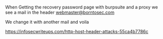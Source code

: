 When Getting the recovery password page with burpsuite and a proxy we see a mail in the header
	webmaster@borntosec.com

We change it with another mail and voila

https://infosecwriteups.com/http-host-header-attacks-55ca4b7786c

